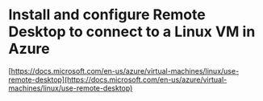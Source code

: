 # Install and configure Remote Desktop to connect to a Linux VM in Azure

[https://docs.microsoft.com/en-us/azure/virtual-machines/linux/use-remote-desktop](https://docs.microsoft.com/en-us/azure/virtual-machines/linux/use-remote-desktop)

